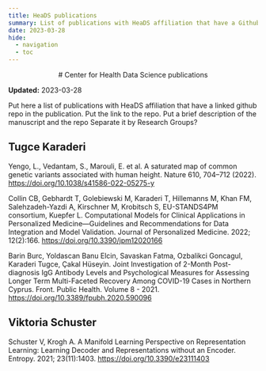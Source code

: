 ```yaml
---
title: HeaDS publications
summary: List of publications with HeaDS affiliation that have a Github repo
date: 2023-03-28
hide:
  - navigation
  - toc
---
```


<!--
# Put above to hide navigation (left), toc (right) or footer (bottom)

hide:
  - navigation 
  - toc
  - footer 

# You should hide the navigation if there are no subsections
# You should hide the Table of Contents if there are no important titles
-->

<center>
# Center for Health Data Science publications
</center>

**Updated:** 2023-03-28

Put here a list of publications with HeaDS affiliation that have a linked github repo in the publication. 
Put the link to the repo.
Put a brief description of the manuscript and the repo
Separate it by Research Groups?


## Tugce Karaderi

Yengo, L., Vedantam, S., Marouli, E. et al. A saturated map of common genetic variants associated with human height. Nature 610, 704–712 (2022). https://doi.org/10.1038/s41586-022-05275-y

Collin CB, Gebhardt T, Golebiewski M, Karaderi T, Hillemanns M, Khan FM, Salehzadeh-Yazdi A, Kirschner M, Krobitsch S, EU-STANDS4PM consortium, Kuepfer L. Computational Models for Clinical Applications in Personalized Medicine—Guidelines and Recommendations for Data Integration and Model Validation. Journal of Personalized Medicine. 2022; 12(2):166. https://doi.org/10.3390/jpm12020166

Barin Burc, Yoldascan Banu Elcin, Savaskan Fatma, Ozbalikci Goncagul, Karaderi Tugce, Çakal Hüseyin. Joint Investigation of 2-Month Post-diagnosis IgG Antibody Levels and Psychological Measures for Assessing Longer Term Multi-Faceted Recovery Among COVID-19 Cases in Northern Cyprus. Front. Public Health. Volume 8 - 2021. https://doi.org/10.3389/fpubh.2020.590096

## Viktoria Schuster

Schuster V, Krogh A. A Manifold Learning Perspective on Representation Learning: Learning Decoder and Representations without an Encoder. Entropy. 2021; 23(11):1403. https://doi.org/10.3390/e23111403